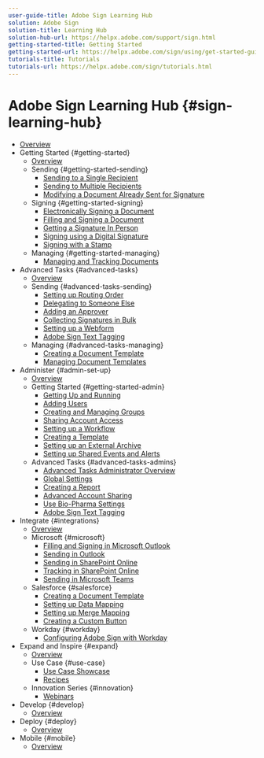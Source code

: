 ```yaml
---
user-guide-title: Adobe Sign Learning Hub
solution: Adobe Sign
solution-title: Learning Hub
solution-hub-url: https://helpx.adobe.com/support/sign.html
getting-started-title: Getting Started
getting-started-url: https://helpx.adobe.com/sign/using/get-started-guide.html
tutorials-title: Tutorials
tutorials-url: https://helpx.adobe.com/sign/tutorials.html
---
```


# Adobe Sign Learning Hub {#sign-learning-hub}

+ [Overview](overview.md)
+ Getting Started {#getting-started}
  + [Overview](beginner-users-overview.md)
  + Sending {#getting-started-sending}
    + [Sending to a Single Recipient](sign-beginner-tutorials/send-to-single-recipient.md)
    + [Sending to Multiple Recipients](sign-beginner-tutorials/send-to-multiple-recipients.md)
    + [Modifying a Document Already Sent for Signature](sign-beginner-tutorials/modify-in-flight.md)
  + Signing {#getting-started-signing}
    + [Electronically Signing a Document](sign-beginner-tutorials/electronically-sign-a-document.md)
    + [Filling and Signing a Document](sign-beginner-tutorials/fill-and-sign.md)
    + [Getting a Signature In Person](sign-beginner-tutorials/sign-in-person.md)
    + [Signing using a Digital Signature](sign-beginner-tutorials/sign-with-a-digital-signature.md)
    + [Signing with a Stamp](sign-beginner-tutorials/sign-with-a-stamp.md)
  + Managing {#getting-started-managing}
    + [Managing and Tracking Documents](sign-beginner-tutorials/manage-and-track.md)
+ Advanced Tasks {#advanced-tasks}
  + [Overview](advanced-users-overview.md)
  + Sending {#advanced-tasks-sending}
    + [Setting up Routing Order](sign-advanced-users/setting-up-routing.md)
    + [Delegating to Someone Else](sign-advanced-users/delegate-signature.md)
    + [Adding an Approver](sign-advanced-users/add-an-approver.md)
    + [Collecting Signatures in Bulk](sign-advanced-users/megasign.md)
    + [Setting up a Webform](sign-advanced-users/webform.md)
    + [Adobe Sign Text Tagging](sign-advanced-users/adobe-sign-text-tagging.md)
  + Managing {#advanced-tasks-managing}
    + [Creating a Document Template](sign-advanced-users/create-a-template.md)
    + [Managing Document Templates](sign-advanced-users/edit-a-template.md)
+ Administer {#admin-set-up}
  + [Overview](intro-admin-overview.md)
  + Getting Started {#getting-started-admin}
    + [Getting Up and Running](up-and-running-admin.md)
    + [Adding Users](add-users-to-your-account.md)
    + [Creating and Managing Groups](create-and-manage-groups.md)
    + [Sharing Account Access](share-account-access.md)
    + [Setting up a Workflow](building-a-custom-workflow.md)
    + [Creating a Template](sign-advanced-users/create-a-template.md)
    + [Setting up an External Archive](set-up-your-external-archive.md)
    + [Setting up Shared Events and Alerts](set-up-shared-events-and-alert.md)
  + Advanced Tasks {#advanced-tasks-admins}
    + [Advanced Tasks Administrator Overview](advanced-admin-overview.md)
    + [Global Settings](learn-about-global-settings.md)
    + [Creating a Report](create-a-report.md)
    + [Advanced Account Sharing](advanced-account-sharing.md)
    + [Use Bio-Pharma Settings](use-bio-pharma-settings.md)
    + [Adobe Sign Text Tagging](sign-advanced-users/adobe-sign-text-tagging.md)
+ Integrate {#integrations}
  + [Overview](integrations-overview.md)
  + Microsoft {#microsoft}
    + [Filling and Signing in Microsoft Outlook](fill-and-sign-doc-microsoft-outlook.md)
    + [Sending in Outlook](send-for-signature-with-outlook.md)
    + [Sending in SharePoint Online](send-for-signature-with-sharepoint-online.md)
    + [Tracking in SharePoint Online](track-an-agreement-with-sharepoint-online.md)
    + [Sending in Microsoft Teams](adobe-sign-teams-mortgage.md)
  + Salesforce {#salesforce}
    + [Creating a Document Template](create-an-agreement-template.md)
    + [Setting up Data Mapping](set-up-data-mapping.md)
    + [Setting up Merge Mapping](set-up-merging-map.md)
    + [Creating a Custom Button](create-a-custom-button.md)
  + Workday {#workday}
    + [Configuring Adobe Sign with Workday](workday.md)
+ Expand and Inspire {#expand}
  + [Overview](expand-inspire-overview.md)
  + Use Case {#use-case}
    + [Use Case Showcase](use-case-showcase.md)
    + [Recipes](recipes.md)
  + Innovation Series {#innovation}
    + [Webinars](innovation-series.md)
+ Develop {#develop}
  + [Overview](develop-overview.md)
+ Deploy  {#deploy}
  + [Overview](deploy-overview.md)
+ Mobile  {#mobile}
  + [Overview](mobile-overview.md)
